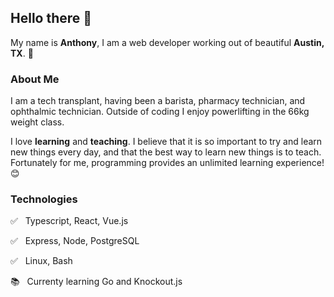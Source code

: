 ## Hello there :wave:

My name is **Anthony**, I am a web developer working out of beautiful **Austin, TX**. :metal:

### About Me

I am a tech transplant, having been a barista, pharmacy technician, and
ophthalmic technician. Outside of coding I enjoy powerlifting in the 66kg weight class. 

I love **learning** and **teaching**. I believe that it is so important to try and learn new things 
every day, and that the best way to learn new things is to teach. Fortunately for me, programming 
provides an unlimited learning experience! :blush:

### Technologies

:white_check_mark: &nbsp; Typescript, React, Vue.js

:white_check_mark: &nbsp; Express, Node, PostgreSQL

:white_check_mark: &nbsp; Linux, Bash

:books: &nbsp; Currenty learning Go and Knockout.js
